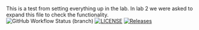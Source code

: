 This is a test from setting everything up in the
lab. In lab 2 we were asked to expand this file to check the functionality.
![GitHub Workflow Status (branch)](https://img.shields.io/github/actions/workflow/status/EliasBayer137/sem/main.yml?branch=master)
[![LICENSE](https://img.shields.io/github/license/<github-username>/sem.svg?style=flat-square)](https://github.com/EliasBayer137/sem/blob/master/LICENSE)
[![Releases](https://img.shields.io/github/release/<github-username>/sem/all.svg?style=flat-square)](https://github.com/EliasBayer137/sem/releases)
